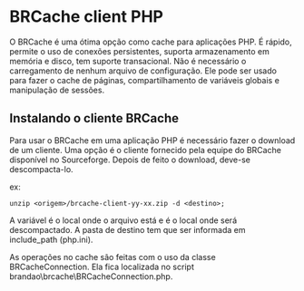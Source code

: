 # BRCache client PHP

O BRCache é uma ótima opção como cache para aplicações PHP. É rápido, permite o uso de conexões persistentes, suporta armazenamento em memória e disco, tem suporte transacional. Não é necessário o carregamento de nenhum arquivo de configuração. Ele pode ser usado para fazer o cache de páginas, compartilhamento de variáveis globais e manipulação de sessões.

## Instalando o cliente BRCache

Para usar o BRCache em uma aplicação PHP é necessário fazer o download de um cliente. Uma opção é o cliente fornecido pela equipe do BRCache disponível no Sourceforge. Depois de feito o download, deve-se descompacta-lo.

ex:
```
unzip <origem>/brcache-client-yy-xx.zip -d <destino>;
```

A variável <origem> é o local onde o arquivo está e <destino> é o local onde será descompactado. A pasta de destino tem que ser informada em include_path (php.ini).

As operações no cache são feitas com o uso da classe BRCacheConnection. Ela fica localizada no script brandao\brcache\BRCacheConnection.php.
